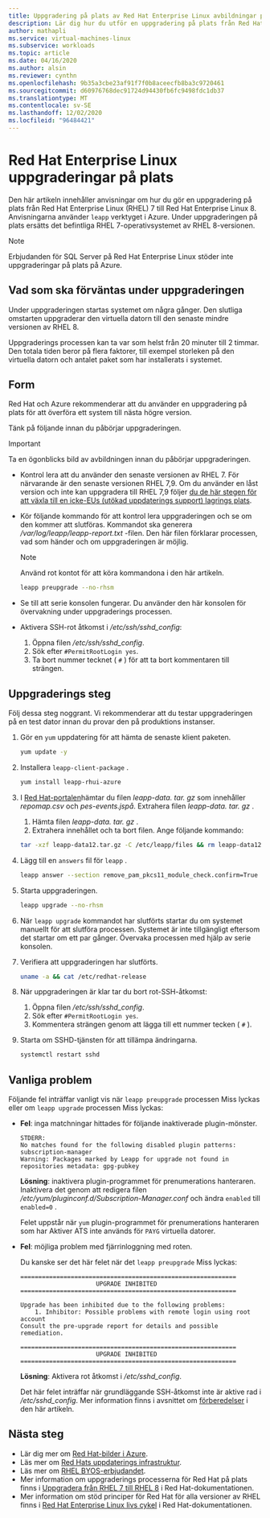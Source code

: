 ```yaml
---
title: Uppgradering på plats av Red Hat Enterprise Linux avbildningar på Azure
description: Lär dig hur du utför en uppgradering på plats från Red Hat Enterprise 7. x-bilder till den senaste 8. x-versionen.
author: mathapli
ms.service: virtual-machines-linux
ms.subservice: workloads
ms.topic: article
ms.date: 04/16/2020
ms.author: alsin
ms.reviewer: cynthn
ms.openlocfilehash: 9b35a3cbe23af91f7f0b8aceecfb8ba3c9720461
ms.sourcegitcommit: d60976768dec91724d94430fb6fc9498fdc1db37
ms.translationtype: MT
ms.contentlocale: sv-SE
ms.lasthandoff: 12/02/2020
ms.locfileid: "96484421"
---
```

# <a name="red-hat-enterprise-linux-in-place-upgrades"></a>Red Hat Enterprise Linux uppgraderingar på plats

Den här artikeln innehåller anvisningar om hur du gör en uppgradering på plats från Red Hat Enterprise Linux (RHEL) 7 till Red Hat Enterprise Linux 8. Anvisningarna använder `leapp` verktyget i Azure. Under uppgraderingen på plats ersätts det befintliga RHEL 7-operativsystemet av RHEL 8-versionen.

>[!Note] 
> Erbjudanden för SQL Server på Red Hat Enterprise Linux stöder inte uppgraderingar på plats på Azure.

## <a name="what-to-expect-during-the-upgrade"></a>Vad som ska förväntas under uppgraderingen
Under uppgraderingen startas systemet om några gånger. Den slutliga omstarten uppgraderar den virtuella datorn till den senaste mindre versionen av RHEL 8. 

Uppgraderings processen kan ta var som helst från 20 minuter till 2 timmar. Den totala tiden beror på flera faktorer, till exempel storleken på den virtuella datorn och antalet paket som har installerats i systemet.

## <a name="preparations"></a>Form
Red Hat och Azure rekommenderar att du använder en uppgradering på plats för att överföra ett system till nästa högre version. 

Tänk på följande innan du påbörjar uppgraderingen. 

>[!Important] 
> Ta en ögonblicks bild av avbildningen innan du påbörjar uppgraderingen.

* Kontrol lera att du använder den senaste versionen av RHEL 7. För närvarande är den senaste versionen RHEL 7,9. Om du använder en låst version och inte kan uppgradera till RHEL 7,9 följer [du de här stegen för att växla till en icke-EUs (utökad uppdaterings support) lagrings plats](./redhat-rhui.md#switch-a-rhel-7x-vm-back-to-non-eus-remove-a-version-lock).

* Kör följande kommando för att kontrol lera uppgraderingen och se om den kommer att slutföras. Kommandot ska generera */var/log/leapp/leapp-report.txt* -filen. Den här filen förklarar processen, vad som händer och om uppgraderingen är möjlig.

    >[!NOTE]
    > Använd rot kontot för att köra kommandona i den här artikeln. 

    ```bash
    leapp preupgrade --no-rhsm
    ```
* Se till att serie konsolen fungerar. Du använder den här konsolen för övervakning under uppgraderings processen.

* Aktivera SSH-rot åtkomst i */etc/ssh/sshd_config*:
    1. Öppna filen */etc/ssh/sshd_config*.
    1. Sök efter `#PermitRootLogin yes`.
    1. Ta bort nummer tecknet ( `#` ) för att ta bort kommentaren till strängen.

## <a name="upgrade-steps"></a>Uppgraderings steg

Följ dessa steg noggrant. Vi rekommenderar att du testar uppgraderingen på en test dator innan du provar den på produktions instanser.

1. Gör en `yum` uppdatering för att hämta de senaste klient paketen.
    ```bash
    yum update -y
    ```

1. Installera `leapp-client-package` .
    ```bash
    yum install leapp-rhui-azure
    ```
    
1. I [Red Hat-portalen](https://access.redhat.com/articles/3664871)hämtar du filen *leapp-data. tar. gz* som innehåller *repomap.csv* och *pes-events.jspå*. Extrahera filen *leapp-data. tar. gz* .
    1. Hämta filen *leapp-data. tar. gz* .
    1. Extrahera innehållet och ta bort filen. Ange följande kommando:
    ```bash
    tar -xzf leapp-data12.tar.gz -C /etc/leapp/files && rm leapp-data12.tar.gz
    ```

1. Lägg till en `answers` fil för `leapp` .
    ```bash
    leapp answer --section remove_pam_pkcs11_module_check.confirm=True --add
    ``` 

1. Starta uppgraderingen.
    ```bash
    leapp upgrade --no-rhsm
    ```
1.  När `leapp upgrade` kommandot har slutförts startar du om systemet manuellt för att slutföra processen. Systemet är inte tillgängligt eftersom det startar om ett par gånger. Övervaka processen med hjälp av serie konsolen.

1.  Verifiera att uppgraderingen har slutförts.
    ```bash
    uname -a && cat /etc/redhat-release
    ```

1. När uppgraderingen är klar tar du bort rot-SSH-åtkomst:
    1. Öppna filen */etc/ssh/sshd_config*.
    1. Sök efter `#PermitRootLogin yes`.
    1. Kommentera strängen genom att lägga till ett nummer tecken ( `#` ).

1. Starta om SSHD-tjänsten för att tillämpa ändringarna.
    ```bash
    systemctl restart sshd
    ```
## <a name="common-problems"></a>Vanliga problem

Följande fel inträffar vanligt vis när `leapp preupgrade` processen Miss lyckas eller om `leapp upgrade` processen Miss lyckas:

* **Fel**: inga matchningar hittades för följande inaktiverade plugin-mönster.

    ```plaintext
    STDERR:
    No matches found for the following disabled plugin patterns: subscription-manager
    Warning: Packages marked by Leapp for upgrade not found in repositories metadata: gpg-pubkey
    ```

    **Lösning**: inaktivera plugin-programmet för prenumerations hanteraren. Inaktivera det genom att redigera filen */etc/yum/pluginconf.d/Subscription-Manager.conf* och ändra `enabled` till `enabled=0` .

    Felet uppstår när `yum` plugin-programmet för prenumerations hanteraren som har Aktiver ATS inte används för `PAYG` virtuella datorer.

* **Fel**: möjliga problem med fjärrinloggning med roten.

    Du kanske ser det här felet när det `leapp preupgrade` Miss lyckas:

    ```structured-text
    ============================================================
                         UPGRADE INHIBITED
    ============================================================
    
    Upgrade has been inhibited due to the following problems:
        1. Inhibitor: Possible problems with remote login using root account
    Consult the pre-upgrade report for details and possible remediation.
    
    ============================================================
                         UPGRADE INHIBITED
    ============================================================
    ```
    **Lösning**: Aktivera rot åtkomst i */etc/sshd_config*.

    Det här felet inträffar när grundläggande SSH-åtkomst inte är aktive rad i */etc/sshd_config*. Mer information finns i avsnittet om [förberedelser](#preparations) i den här artikeln. 


## <a name="next-steps"></a>Nästa steg
* Lär dig mer om [Red Hat-bilder i Azure](./redhat-images.md).
* Läs mer om [Red Hats uppdaterings infrastruktur](./redhat-rhui.md).
* Läs mer om [RHEL BYOS-erbjudandet](./byos.md).
* Mer information om uppgraderings processerna för Red Hat på plats finns i [Uppgradera från RHEL 7 till RHEL 8](https://access.redhat.com/documentation/en-us/red_hat_enterprise_linux/8/html-single/upgrading_from_rhel_7_to_rhel_8/index) i Red Hat-dokumentationen.
* Mer information om stöd principer för Red Hat för alla versioner av RHEL finns i [Red Hat Enterprise Linux livs cykel](https://access.redhat.com/support/policy/updates/errata) i Red Hat-dokumentationen.